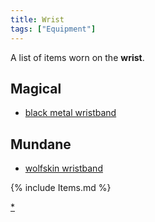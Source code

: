 ```yaml
---
title: Wrist
tags: ["Equipment"]
---
```

A list of items worn on the **wrist**.

## Magical

- [black metal wristband](black_metal_wristband "wikilink")

## Mundane

- [wolfskin wristband](wolfskin_wristband "wikilink")


{% include Items.md %}

[\*](Category:Wrist_items "wikilink")